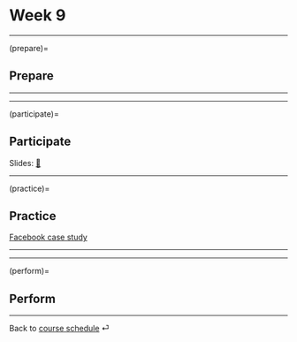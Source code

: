 # Week 9


---

(prepare)=
## Prepare



---

---


(participate)=
## Participate

Slides: [📑](https://drive.google.com/file/d/10HTPJ7FPymm9zEiIbIhYCsHfpInh_kpo/view?usp=sharing)




---


(practice)=
## Practice


[Facebook case study](https://docs.google.com/spreadsheets/d/1yYPmuu3A9RVkRG_TLyh0uftBQI-PbQeWjj_jmNpWSM4/edit?usp=sharing)

---

---

(perform)=
## Perform


---

Back to [course schedule](../docs/course-schedule.md) ⏎
